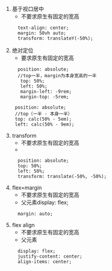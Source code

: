1. 基于视口居中
   - 不要求原生有固定的宽高
    ``` 
      text-align: center;
      margin: 50vh auto;
      transform: translateY(-50%);
      ```
2. 绝对定位
   - 要求原生有固定的宽高
   ```
     position: absolute;
     //top一半，margin为本身宽高的一半
      top: 50%;
      left: 50%;
      margin-left: -9rem; 
      margin-top: -5rem;
    ```
    ```
     position: absolute;
     //top（一半 - 本身一半）
     top: calc(50% - 5em);
     left: calc(50% - 9em);
    ```
3. transform
   - 不要求原生有固定的宽高
   - 
    ```
      position: absolute;
      top: 50%;
      left: 50%;
      transform: translate(-50%, -50%);
    ```
4. flex=margin
    - 不要求原生有固定的宽高
    - 父元素display: flex;
    ```
      margin: auto;
    ```
5. flex align
    - 不要求原生有固定的宽高
    - 父元素
    ```
      display: flex;
      justify-content: center;
      align-items: center;
    ```